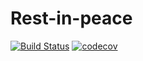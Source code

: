 # Rest-in-peace 

[![Build Status](https://travis-ci.org/pjgg/rest-in-peace.svg?branch=master)](https://travis-ci.org/pjgg/rest-in-peace)
[![codecov](https://codecov.io/gh/pjgg/rest-in-peace/branch/master/graph/badge.svg)](https://codecov.io/gh/pjgg/rest-in-peace)

